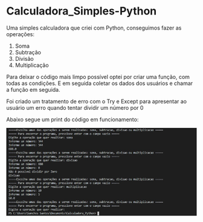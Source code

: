 # Calculadora_Simples-Python
 
Uma simples calculadora que criei com Python, conseguimos fazer as operações:
 
1. Soma
2. Subtração
3. Divisão
4. Multiplicação
 
Para deixar o código mais limpo possível optei por criar uma função, com todas as condições. E em seguida coletar os dados dos usuários e chamar a função em seguida.

Foi criado um tratamento de erro com o Try e Except para apresentar ao usuário um erro quando tentar dividir um número por 0

Abaixo segue um print do código em funcionamento:


![](print_calculadora.jpg)
